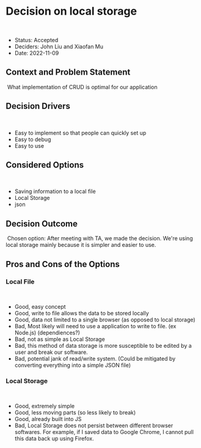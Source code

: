# Decision on local storage
​
* Status: Accepted
* Deciders: John Liu and Xiaofan Mu <!-- optional -->
* Date: 2022-11-09 <!-- optional -->
​
## Context and Problem Statement
​
What implementation of CRUD is optimal for our application
​
## Decision Drivers <!-- optional -->
​
* Easy to implement so that people can quickly set up
* Easy to debug
* Easy to use
​
## Considered Options
​
* Saving information to a local file
* Local Storage
* json
​
## Decision Outcome
​
Chosen option: After meeting with TA, we made the decision. We're using local storage mainly because it is simpler and easier to use. 

## Pros and Cons of the Options <!-- optional -->
### Local File
​
* Good, easy concept
* Good, write to file allows the data to be stored locally
* Good, data not limited to a single browser (as opposed to local storage)
* Bad, Most likely will need to use a application to write to file. (ex Node.js) (dependiences?)
* Bad, not as simple as Local Storage
* Bad, this method of data storage is more susceptible to be edited by a user and break our software.
* Bad, potential jank of read/write system. (Could be mitigated by converting everything into a simple JSON file)
​
### Local Storage
​
* Good, extremely simple
* Good, less moving parts (so less likely to break)
* Good, already built into JS
* Bad, Local Storage does not persist between different browser softwares. For example, if I saved data to Google Chrome, I cannot pull this data back up using Firefox.

<!-- markdownlint-disable-file MD013 -->
